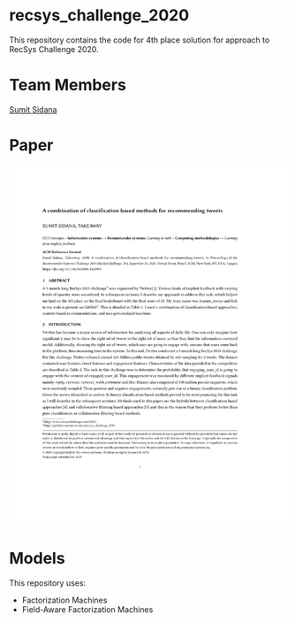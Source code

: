 # recsys_challenge_2020

This repository contains the code for 4th place solution for  approach to RecSys Challenge 2020.

# Team Members
[Sumit Sidana](https://github.com/sumitsidana)
# Paper
![GitHub Logo](/paper/recsys_challenge_2020.png)
# Models

This repository uses:

- Factorization Machines
- Field-Aware Factorization Machines

